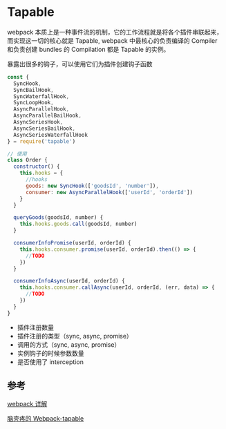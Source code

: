 # Tapable

webpack 本质上是一种事件流的机制，它的工作流程就是将各个插件串联起来，而实现这一切的核心就是 Tapable, webpack 中最核心的负责编译的 Compiler 和负责创建 bundles 的 Compilation 都是 Tapable 的实例。

暴露出很多的钩子，可以使用它们为插件创建钩子函数

```js
const {
  SyncHook,
  SyncBailHook,
  SyncWaterfallHook,
  SyncLoopHook,
  AsyncParallelHook,
  AsyncParallelBailHook,
  AsyncSeriesHook,
  AsyncSeriesBailHook,
  AsyncSeriesWaterfallHook
} = require('tapable')
```

```js
// 使用
class Order {
  constructor() {
    this.hooks = {
      //hooks
      goods: new SyncHook(['goodsId', 'number']),
      consumer: new AsyncParallelHook(['userId', 'orderId'])
    }
  }

  queryGoods(goodsId, number) {
    this.hooks.goods.call(goodsId, number)
  }

  consumerInfoPromise(userId, orderId) {
    this.hooks.consumer.promise(userId, orderId).then(() => {
      //TODO
    })
  }

  consumerInfoAsync(userId, orderId) {
    this.hooks.consumer.callAsync(userId, orderId, (err, data) => {
      //TODO
    })
  }
}
```

- 插件注册数量
- 插件注册的类型（sync, async, promise）
- 调用的方式（sync, async, promise）
- 实例钩子的时候参数数量
- 是否使用了 interception

## 参考

[webpack 详解](https://juejin.im/post/5aa3d2056fb9a028c36868aa)

[脑壳疼的 Webpack-tapable](https://juejin.im/post/5cb43b3e5188251b2b20b7ed)
